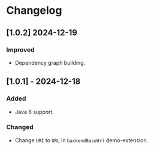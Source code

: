 # Changelog

## [1.0.2] 2024-12-19

### Improved

- Dependency graph building.

## [1.0.1] - 2024-12-18 

### Added

- Java 8 support.

### Changed

- Change `URI` to `URL` in `backendBaseUrl` demo-extension.
